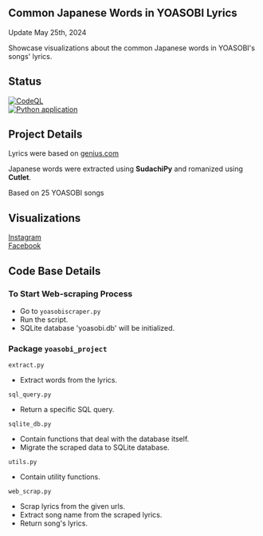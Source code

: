 ## Common Japanese Words in YOASOBI Lyrics
Update May 25th, 2024

Showcase visualizations about the common Japanese words in YOASOBI's songs' lyrics.

## Status
[![CodeQL](https://github.com/sakan811/Common-Japanese-Words-in-YOASOBI-Lyrics/actions/workflows/codeql.yml/badge.svg)](https://github.com/sakan811/Common-Japanese-Words-in-YOASOBI-Lyrics/actions/workflows/codeql.yml)  
[![Python application](https://github.com/sakan811/Common-Japanese-Words-in-YOASOBI-Lyrics/actions/workflows/python-app.yml/badge.svg)](https://github.com/sakan811/Common-Japanese-Words-in-YOASOBI-Lyrics/actions/workflows/python-app.yml)

## Project Details
Lyrics were based on [genius.com](https://genius.com/artists/Yoasobi)

Japanese words were extracted using **SudachiPy** and romanized using **Cutlet**.

Based on 25 YOASOBI songs

## Visualizations
[Instagram](https://www.instagram.com/p/C7ZeZaath92/?img_index=1)  
[Facebook](https://www.facebook.com/permalink.php?story_fbid=pfbid022KbDh4a2yewBPKe6hySvzpSSWUvaB9ZWDsnXnWctASUqucLxiFFtN1PrjU5snSn3l&id=61553626169836)

## Code Base Details
### To Start Web-scraping Process
- Go to ```yoasobiscraper.py```
- Run the script.
- SQLite database 'yoasobi.db' will be initialized.

### Package ```yoasobi_project```
```extract.py```
- Extract words from the lyrics.

```sql_query.py```
- Return a specific SQL query.

```sqlite_db.py```
- Contain functions that deal with the database itself.
- Migrate the scraped data to SQLite database.

```utils.py```
- Contain utility functions.

```web_scrap.py```
- Scrap lyrics from the given urls.
- Extract song name from the scraped lyrics.
- Return song's lyrics.


